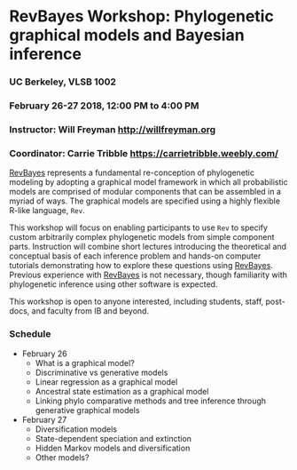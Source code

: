 
# RevBayes Workshop: Phylogenetic graphical models and Bayesian inference
### UC Berkeley, VLSB 1002
### February 26-27 2018, 12:00 PM to 4:00 PM
### Instructor: Will Freyman <http://willfreyman.org>
### Coordinator: Carrie Tribble <https://carrietribble.weebly.com/>

[RevBayes](http://revbayes.com) represents a fundamental re-conception of phylogenetic modeling by adopting a graphical model framework in
which all probabilistic models are comprised of modular components that can be assembled in a myriad of ways. 
The graphical models are specified using a highly flexible R-like language, `Rev`. 

This workshop will focus on enabling participants to use `Rev` to specify custom arbitrarily complex phylogenetic models from simple component parts. 
Instruction will combine short lectures introducing the theoretical and conceptual basis of each inference problem and hands-on computer tutorials 
demonstrating how to explore these questions using [RevBayes](http://revbayes.com). 
Previous experience with [RevBayes](http://revbayes.com) is not necessary, though familiarity with phylogenetic inference using other software is expected.

This workshop is open to anyone interested, including students, staff, post-docs, and faculty from IB and beyond. 

### Schedule

* February 26
    - What is a graphical model?
    - Discriminative vs generative models
    - Linear regression as a graphical model
    - Ancestral state estimation as a graphical model
    - Linking phylo comparative methods and tree inference through generative graphical models
* February 27
    - Diversification models
    - State-dependent speciation and extinction
    - Hidden Markov models and diversification
    - Other models?

